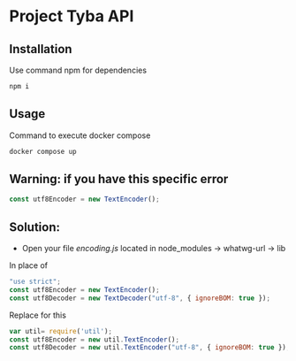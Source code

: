 # Project Tyba API

## Installation

Use command npm for dependencies

```bash
npm i
```

## Usage

Command to execute docker compose

```javascript
docker compose up
```

## Warning: if you have this specific error

```javascript
const utf8Encoder = new TextEncoder();
```
## Solution: 

* Open your file *encoding.js* located in node_modules -> whatwg-url -> lib

In place of

```javascript
"use strict";
const utf8Encoder = new TextEncoder();
const utf8Decoder = new TextDecoder("utf-8", { ignoreBOM: true });
```

Replace for this

```javascript
var util= require('util');
const utf8Encoder = new util.TextEncoder();
const utf8Decoder = new util.TextEncoder("utf-8", { ignoreBOM: true });
```
